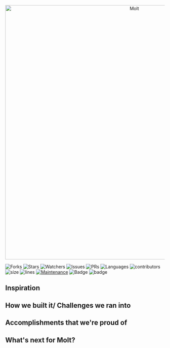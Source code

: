 <p align="center" width="100%">
 
 <img width="800" alt="Molt" src="https://user-images.githubusercontent.com/60341847/140658363-42cf673c-938e-4223-9c39-fed6712e6257.png"> 

</p>

![Forks](https://img.shields.io/github/forks/ryanlintott/Molt?style=social)
![Stars](https://img.shields.io/github/stars/ryanlintott/Molt?style=social) 
![Watchers](https://img.shields.io/github/watchers/ryanlintott/Molt?style=social) 
![Issues](https://img.shields.io/github/issues/ryanlintott/Molt) 
![PRs](https://img.shields.io/github/issues-pr-raw/ryanlintott/Molt) 
![Languages](https://img.shields.io/github/languages/count/ryanlintott/Molt)
![contributors](https://img.shields.io/github/contributors-anon/ryanlintott/Molt)
![size](https://img.shields.io/github/languages/code-size/ryanlintott/Molt)
![lines](https://img.shields.io/tokei/lines/github/ryanlintott/Molt)
[![Maintenance](https://img.shields.io/maintenance/yes/2021?color=green&logo=github)](https://github.com/ryanlintott/Molt)
![Badge](https://img.shields.io/badge/Xcode-13.1-green)
![badge](https://img.shields.io/badge/Swift-5-red)

## Inspiration



## How we built it/ Challenges we ran into


## Accomplishments that we're proud of

## What's next for Molt?

